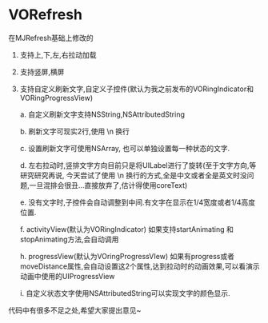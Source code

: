 VORefresh
=========

在MJRefresh基础上修改的

1. 支持上,下,左,右拉动加载

2. 支持竖屏,横屏

3. 支持自定义刷新文字,自定义子控件(默认为我之前发布的VORingIndicator和VORingProgressView)

   a. 自定义刷新文字支持NSString,NSAttributedString
   
   b. 刷新文字可现实2行,使用 \n 换行
   
   c. 设置刷新文字可使用NSArray, 也可以单独设置每一种状态的文字.
   
   d. 左右拉动时,竖排文字方向目前只是将UILabel进行了旋转(至于文字方向,等研究研究再说, 今天尝试了使用 \n 换行的方式,全是中文或者全是英文时没问题,一旦混排会很丑...直接放弃了,估计得使用coreText)
   
   e. 没有文字时,子控件会自动调整到中间.有文字在显示在1/4宽度或者1/4高度位置.
   
   f. activityView(默认为VORingIndicator) 如果支持startAnimating 和 stopAnimating方法,会自动调用
   
   h. progressView(默认为VOringProgressVIew) 如果有progress或者moveDistance属性,会自动设置这2个属性,达到拉动时的动画效果,可以看演示动画中使用的UIProgressView

   i. 自定义状态文字使用NSAttributedString可以实现文字的颜色显示.
 
 代码中有很多不足之处,希望大家提出意见~
